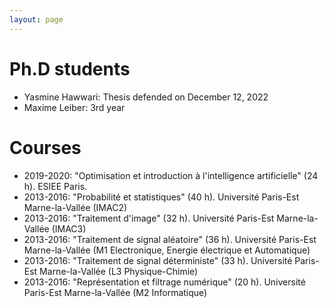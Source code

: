 ```yaml
---
layout: page
---
```



# Ph.D students

- Yasmine Hawwari: Thesis defended on December 12, 2022
- Maxime Leiber: 3rd year


# Courses
- 2019-2020: "Optimisation et introduction à l'intelligence artificielle" (24 h). ESIEE Paris. 
- 2013-2016: "Probabilité et statistiques" (40 h). Université Paris-Est Marne-la-Vallée (IMAC2)
- 2013-2016: "Traitement d'image" (32 h). Université Paris-Est Marne-la-Vallée (IMAC3)
- 2013-2016: "Traitement de signal aléatoire" (36 h). Université Paris-Est Marne-la-Vallée (M1 Electronique, Energie électrique et Automatique)
- 2013-2016: "Traitement de signal déterministe" (33 h). Université Paris-Est Marne-la-Vallée (L3 Physique-Chimie)
- 2013-2016: "Représentation et filtrage numérique" (20 h). Université Paris-Est Marne-la-Vallée (M2 Informatique)
